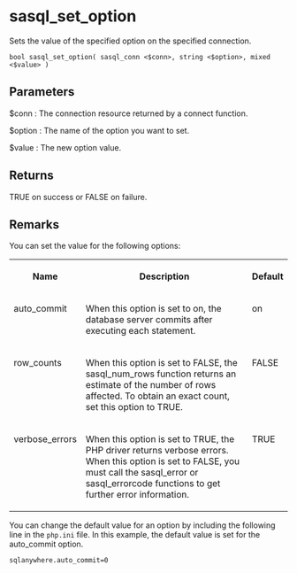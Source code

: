 <!-- loio3be02a886c5f1014a1fc9fd6600eeb9d -->

# sasql\_set\_option

Sets the value of the specified option on the specified connection.



```
bool sasql_set_option( sasql_conn <$conn>, string <$option>, mixed <$value> )
```



## Parameters

$conn
:   The connection resource returned by a connect function.

$option
:   The name of the option you want to set.

$value
:   The new option value.



## Returns

TRUE on success or FALSE on failure.



## Remarks

You can set the value for the following options:


<table>
<tr>
<th valign="top">

Name



</th>
<th valign="top">

Description



</th>
<th valign="top">

Default



</th>
</tr>
<tr>
<td valign="top">

auto\_commit



</td>
<td valign="top">

When this option is set to on, the database server commits after executing each statement.



</td>
<td valign="top">

on



</td>
</tr>
<tr>
<td valign="top">

row\_counts



</td>
<td valign="top">

When this option is set to FALSE, the sasql\_num\_rows function returns an estimate of the number of rows affected. To obtain an exact count, set this option to TRUE.



</td>
<td valign="top">

FALSE



</td>
</tr>
<tr>
<td valign="top">

verbose\_errors



</td>
<td valign="top">

When this option is set to TRUE, the PHP driver returns verbose errors. When this option is set to FALSE, you must call the sasql\_error or sasql\_errorcode functions to get further error information.



</td>
<td valign="top">

TRUE



</td>
</tr>
</table>

You can change the default value for an option by including the following line in the `php.ini` file. In this example, the default value is set for the auto\_commit option.

```
sqlanywhere.auto_commit=0
```

